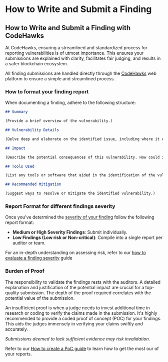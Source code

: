 # How to Write and Submit a Finding

## **How to Write and Submit a Finding with CodeHawks**

At CodeHawks, ensuring a streamlined and standardized process for reporting vulnerabilities is of utmost importance. This ensures your submissions are explained with clarity, facilitates fair judging, and results in a safer blockchain ecosystem.

All finding submissions are handled directly through the [CodeHawks](https://www.codehawks.com) web platform to ensure a simple and streamlined process.

### **How to format your finding report**

When documenting a finding, adhere to the following structure:

```markdown
## Summary

(Provide a brief overview of the vulnerability.)

## Vulnerability Details

(Delve deep and elaborate on the identified issue, including where it exists in the codebase.)

## Impact

(Describe the potential consequences of this vulnerability. How could it harm the protocol or users?)

## Tools Used 

(List any tools or software that aided in the identification of the vulnerability.)

## Recommended Mitigation

(Suggest ways to resolve or mitigate the identified vulnerability.)
```

### **Report Format for different findings severity**

Once you've determined the [severity of your finding](how-to-evaluate-a-finding-severity.md) follow the following report format:

* **Medium or High Severity Findings**: Submit individually.
* **Low Findings (Low risk or Non-critical)**: Compile into a single report per auditor or team.

For an in-depth understanding on assessing risk, refer to our [how to evaluate a finding severity](how-to-evaluate-a-finding-severity.md) guide

### **Burden of Proof**

The responsibility to validate the findings rests with the auditors. A detailed explanation and justification of the potential impact are crucial for a top-quality submission. The depth of the proof required correlates with the potential value of the submission.

An insufficient proof is when a judge needs to invest additional time in research or coding to verify the claims made in the submission. It's highly recommended to provide a coded proof of concept (POC) for your findings. This aids the judges immensely in verifying your claims swiftly and accurately.

_Submissions deemed to lack sufficient evidence may risk invalidation._

Refer to our [How to create a PoC guide](how-to-write-a-poc.md) to learn how to get the most our of your reports.

